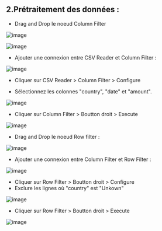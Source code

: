 ## 2.Prétraitement des données : 

- Drag and Drop le noeud Column Filter 

![image](https://user-images.githubusercontent.com/123749462/225006437-d37e6c73-728b-4d0b-bb3c-beec5ac87351.png)

![image](https://user-images.githubusercontent.com/123749462/225006560-54600b9b-0d56-4a42-88ea-5a5a47f6966c.png)


- Ajouter une connexion entre CSV Reader et Column Filter :

![image](https://user-images.githubusercontent.com/123749462/225006831-2993f2d6-6244-4698-9c9b-4eea4c9f0c49.png)

- Cliquer sur CSV Reader > Column Filter > Configure

- Sélectionnez les colonnes "country", "date" et "amount". 

![image](https://user-images.githubusercontent.com/123749462/225007354-701be3e7-0f8b-4e38-9bca-8677c995c1ea.png)

- Cliquer sur Column Filter > Boutton droit > Execute 

![image](https://user-images.githubusercontent.com/123749462/225013758-33063a1d-071c-429e-927f-a2469500d4ca.png)

- Drag and Drop le noeud Row filter :

![image](https://user-images.githubusercontent.com/123749462/225014399-69f32108-40d4-4ebe-ac0a-4b5d295c7548.png)

- Ajouter une connexion entre Column Filter et Row Filter : 

![image](https://user-images.githubusercontent.com/123749462/225014722-c97a23b4-a210-42d0-a09f-036960dd1e4a.png)

- Cliquer sur Row Filter > Boutton droit > Configure 
- Exclure les lignes où "country" est "Unkown"

![image](https://user-images.githubusercontent.com/123749462/225025120-03f2dc07-41e3-43bd-b94c-eedbe730007e.png)

- Cliquer sur Row Filter > Boutton droit > Execute

![image](https://user-images.githubusercontent.com/123749462/225017259-5e5a082b-1f83-4148-98e2-ae33b12f0200.png)
